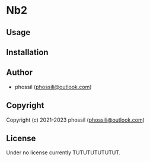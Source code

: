 # Nb2

## Usage

## Installation

## Author

-   phossil (phossili@outlook.com)

## Copyright

Copyright (c) 2021-2023 phossil (phossili@outlook.com)

## License

Under no license currently TUTUTUTUTUTUT.
